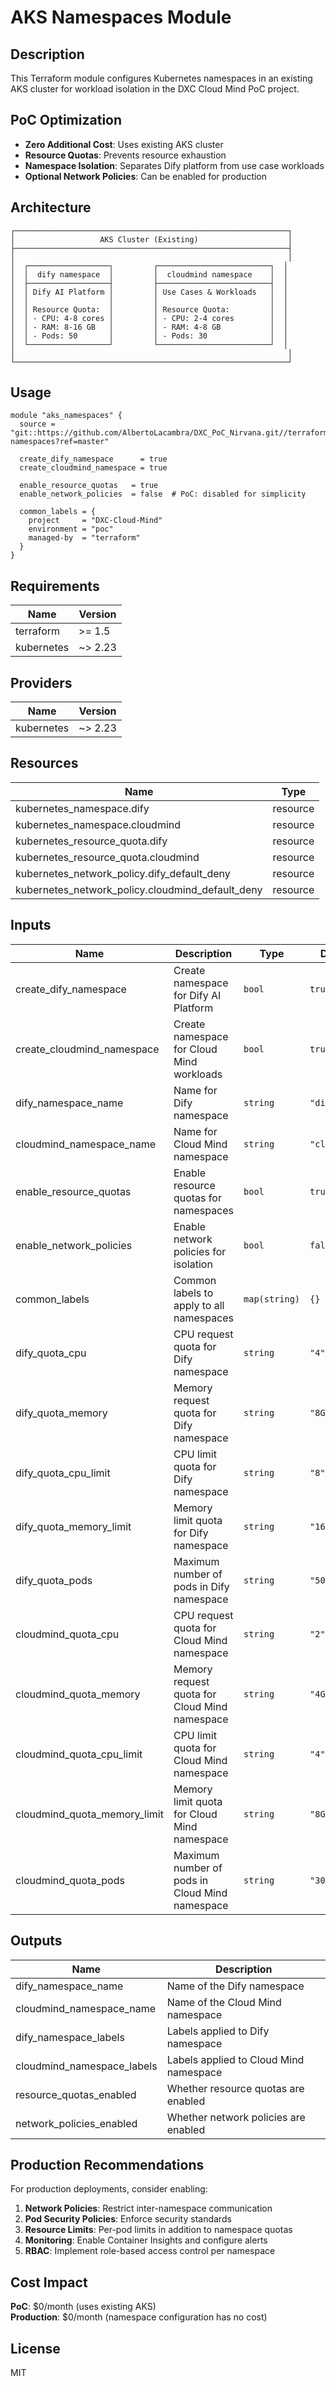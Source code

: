 # AKS Namespaces Module

## Description

This Terraform module configures Kubernetes namespaces in an existing AKS cluster for workload isolation in the DXC Cloud Mind PoC project.

## PoC Optimization

- **Zero Additional Cost**: Uses existing AKS cluster
- **Resource Quotas**: Prevents resource exhaustion
- **Namespace Isolation**: Separates Dify platform from use case workloads
- **Optional Network Policies**: Can be enabled for production

## Architecture

```
┌─────────────────────────────────────────────────────────────┐
│                   AKS Cluster (Existing)                    │
├─────────────────────────────────────────────────────────────┤
│                                                             │
│  ┌──────────────────┐         ┌─────────────────────────┐  │
│  │  dify namespace  │         │  cloudmind namespace    │  │
│  ├──────────────────┤         ├─────────────────────────┤  │
│  │ Dify AI Platform │         │ Use Cases & Workloads   │  │
│  │                  │         │                         │  │
│  │ Resource Quota:  │         │ Resource Quota:         │  │
│  │ - CPU: 4-8 cores │         │ - CPU: 2-4 cores        │  │
│  │ - RAM: 8-16 GB   │         │ - RAM: 4-8 GB           │  │
│  │ - Pods: 50       │         │ - Pods: 30              │  │
│  └──────────────────┘         └─────────────────────────┘  │
│                                                             │
└─────────────────────────────────────────────────────────────┘
```

## Usage

```hcl
module "aks_namespaces" {
  source = "git::https://github.com/AlbertoLacambra/DXC_PoC_Nirvana.git//terraform/modules/aks-namespaces?ref=master"

  create_dify_namespace      = true
  create_cloudmind_namespace = true
  
  enable_resource_quotas   = true
  enable_network_policies  = false  # PoC: disabled for simplicity
  
  common_labels = {
    project     = "DXC-Cloud-Mind"
    environment = "poc"
    managed-by  = "terraform"
  }
}
```

## Requirements

| Name | Version |
|------|---------|
| terraform | >= 1.5 |
| kubernetes | ~> 2.23 |

## Providers

| Name | Version |
|------|---------|
| kubernetes | ~> 2.23 |

## Resources

| Name | Type |
|------|------|
| kubernetes_namespace.dify | resource |
| kubernetes_namespace.cloudmind | resource |
| kubernetes_resource_quota.dify | resource |
| kubernetes_resource_quota.cloudmind | resource |
| kubernetes_network_policy.dify_default_deny | resource |
| kubernetes_network_policy.cloudmind_default_deny | resource |

## Inputs

| Name | Description | Type | Default | Required |
|------|-------------|------|---------|:--------:|
| create_dify_namespace | Create namespace for Dify AI Platform | `bool` | `true` | no |
| create_cloudmind_namespace | Create namespace for Cloud Mind workloads | `bool` | `true` | no |
| dify_namespace_name | Name for Dify namespace | `string` | `"dify"` | no |
| cloudmind_namespace_name | Name for Cloud Mind namespace | `string` | `"cloudmind"` | no |
| enable_resource_quotas | Enable resource quotas for namespaces | `bool` | `true` | no |
| enable_network_policies | Enable network policies for isolation | `bool` | `false` | no |
| common_labels | Common labels to apply to all namespaces | `map(string)` | `{}` | no |
| dify_quota_cpu | CPU request quota for Dify namespace | `string` | `"4"` | no |
| dify_quota_memory | Memory request quota for Dify namespace | `string` | `"8Gi"` | no |
| dify_quota_cpu_limit | CPU limit quota for Dify namespace | `string` | `"8"` | no |
| dify_quota_memory_limit | Memory limit quota for Dify namespace | `string` | `"16Gi"` | no |
| dify_quota_pods | Maximum number of pods in Dify namespace | `string` | `"50"` | no |
| cloudmind_quota_cpu | CPU request quota for Cloud Mind namespace | `string` | `"2"` | no |
| cloudmind_quota_memory | Memory request quota for Cloud Mind namespace | `string` | `"4Gi"` | no |
| cloudmind_quota_cpu_limit | CPU limit quota for Cloud Mind namespace | `string` | `"4"` | no |
| cloudmind_quota_memory_limit | Memory limit quota for Cloud Mind namespace | `string` | `"8Gi"` | no |
| cloudmind_quota_pods | Maximum number of pods in Cloud Mind namespace | `string` | `"30"` | no |

## Outputs

| Name | Description |
|------|-------------|
| dify_namespace_name | Name of the Dify namespace |
| cloudmind_namespace_name | Name of the Cloud Mind namespace |
| dify_namespace_labels | Labels applied to Dify namespace |
| cloudmind_namespace_labels | Labels applied to Cloud Mind namespace |
| resource_quotas_enabled | Whether resource quotas are enabled |
| network_policies_enabled | Whether network policies are enabled |

## Production Recommendations

For production deployments, consider enabling:

1. **Network Policies**: Restrict inter-namespace communication
2. **Pod Security Policies**: Enforce security standards
3. **Resource Limits**: Per-pod limits in addition to namespace quotas
4. **Monitoring**: Enable Container Insights and configure alerts
5. **RBAC**: Implement role-based access control per namespace

## Cost Impact

**PoC**: $0/month (uses existing AKS)  
**Production**: $0/month (namespace configuration has no cost)

## License

MIT
